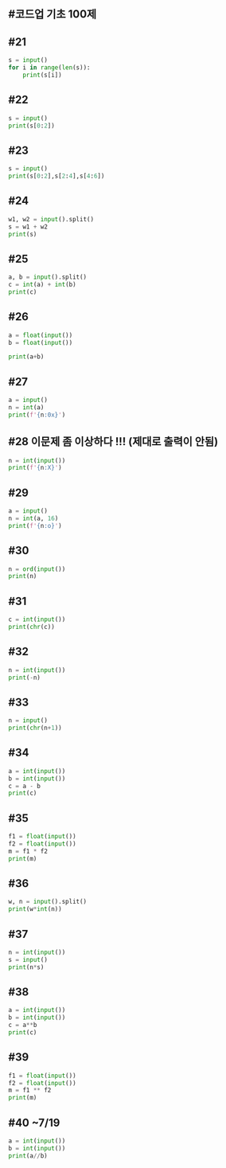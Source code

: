 #코드업 기초 100제
---
## #21
``` python
s = input()
for i in range(len(s)):
    print(s[i])
```

## #22
``` python
s = input()
print(s[0:2])
```

## #23
``` python
s = input()
print(s[0:2],s[2:4],s[4:6])
```

## #24
``` python
w1, w2 = input().split()
s = w1 + w2
print(s)
```

## #25
``` python
a, b = input().split()
c = int(a) + int(b)
print(c)
```

## #26
``` python
a = float(input())
b = float(input())

print(a+b)
```

## #27
``` python
a = input()
n = int(a)
print(f'{n:0x}')
```

## #28 **이문제 좀 이상하다** !!! (제대로 출력이 안됨)
``` python
n = int(input())
print(f'{n:X}')
```

## #29
``` python
a = input()
n = int(a, 16)
print(f'{n:o}')
```

## #30
``` python
n = ord(input())
print(n)
```

## #31
``` python
c = int(input())
print(chr(c))
```

## #32
``` python
n = int(input())
print(-n) 
```

## #33
``` python
n = input()
print(chr(n+1))
```

## #34
``` python
a = int(input())
b = int(input())
c = a - b
print(c)
```

## #35
``` python
f1 = float(input())
f2 = float(input())
m = f1 * f2
print(m)
```

## #36
``` python
w, n = input().split()
print(w*int(n))
```

## #37
``` python
n = int(input())
s = input()
print(n*s)
```

## #38
``` python
a = int(input())
b = int(input())
c = a**b
print(c)
```

## #39
``` python
f1 = float(input())
f2 = float(input())
m = f1 ** f2
print(m)
```

## #40 ~7/19
``` python
a = int(input())
b = int(input())
print(a//b)
```